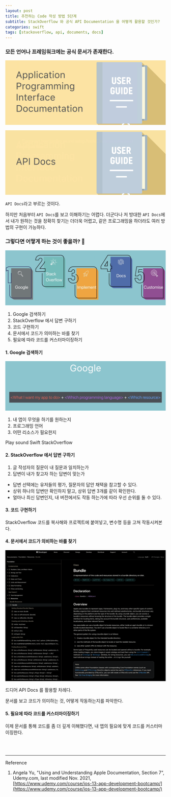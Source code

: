 ```yaml
---
layout: post
title: 추천하는 Code 작성 방법 5단계
subtitle: StackOverflow 와 공식 API Documentation 을 어떻게 활용할 것인가?
categories: swift
tags: [stackoverflow, api, documents, docs]
---
```


### 모든 언어나 프레임워크에는 공식 문서가 존재한다.

![api docs1](/assets/images/posts/2022-06-15-five-steps-how-to-write-the-code-recommended/api-docs1.png)

![api docs2](/assets/images/posts/2022-06-15-five-steps-how-to-write-the-code-recommended/api-docs2.png)

`API Docs`라고 부르는 것이다.

하지만 처음부터 `API Docs`를 보고 이해하기는 어렵다. 더군다나 저 방대한 `API Docs`에서 내가 원하는 것을 정확히 찾기는 더더욱 어렵고, 같은 프로그래밍을 하더라도 여러 방법의 구현이 가능하다.

### 그렇다면 어떻게 하는 것이 좋을까? 🤔

![five steps to coding](/assets/images/posts/2022-06-15-five-steps-how-to-write-the-code-recommended/five-steps-to-coding.png)

1. Google 검색하기
2. StackOverflow 에서 답변 구하기
3. 코드 구현하기
4. 문서에서 코드가 의미하는 바를 찾기
5. 필요에 따라 코드를 커스터마이징하기

#### 1. Google 검색하기

![how to search on google](/assets/images/posts/2022-06-15-five-steps-how-to-write-the-code-recommended/how-to-search-on-google.png)

1. 내 앱이 무엇을 하기를 원하는지
2. 프로그래밍 언어
3. 어떤 리소스가 필요한지

Play sound Swift StackOverflow

#### 2. StackOverflow 에서 답변 구하기

1. 글 작성자의 질문이 내 질문과 일치하는가
2. 답변이 내가 찾고자 하는 답변이 맞는가
- 답변 선택에는 유저들의 평가, 질문자의 답안 채택을 참고할 수 있다.
- 상위 하나의 답변만 확인하지 말고, 상위 답변 3개를 같이 확인한다.
- 얼마나 최신 답변인지, 내 버전에서도 작동 하는가에 따라 우선 순위를 둘 수 있다.

#### 3. 코드 구현하기

StackOverflow 코드를 복사해와 프로젝트에 붙여넣고, 변수명 등을 고쳐 작동시켜본다.

#### 4. 문서에서 코드가 의비하는 바를 찾기

![apple docs](/assets/images/posts/2022-06-15-five-steps-how-to-write-the-code-recommended/apple-docs.png)

드디어 API Docs 를 활용할 차례다.

문서를 보고 코드가 의미하는 것, 어떻게 작동하는지를 파악한다.

#### 5. 필요에 따라 코드를 커스터마이징하기

이제 문서를 통해 코드를 좀 더 깊게 이해했다면, 내 앱의 필요에 맞게 코드를 커스터마이징한다.

<br><br>

---
Reference

1. Angela Yu, "Using and Understanding Apple Documentation, Section 7", Udemy.com, last modified Nov. 2021, [https://www.udemy.com/course/ios-13-app-development-bootcamp/](https://www.udemy.com/course/ios-13-app-development-bootcamp/)
